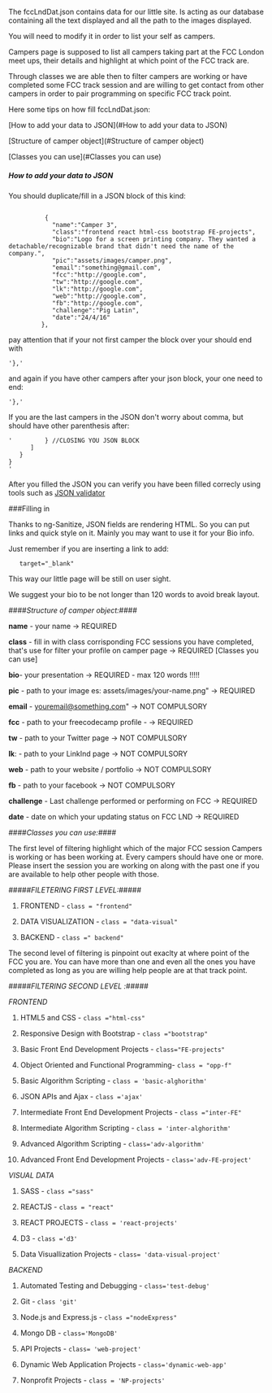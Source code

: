 The fccLndDat.json contains data for our little site. Is acting as our database containing all the text displayed and all the path to the images displayed.

You will need to modify it in order to list your self as campers.


Campers page is supposed to list all campers taking part at the FCC London meet ups, their details and highlight at which point of the FCC track are.

Through classes we are able then to filter campers are working or have completed some FCC track session and are willing to get contact from other campers in order to pair programming on specific FCC track point.

Here some tips on how fill fccLndDat.json:

[How to add your data to JSON](#How to add your data to JSON)

[Structure of camper object](#Structure of camper object)

[Classes you can use](#Classes you can use)




##### How to add your data to JSON


You should duplicate/fill in a JSON block of this kind:
```

          {
            "name":"Camper 3",
            "class":"frontend react html-css bootstrap FE-projects",
            "bio":"Logo for a screen printing company. They wanted a detachable/recognizable brand that didn't need the name of the company.",
            "pic":"assets/images/camper.png",
            "email":"something@gmail.com",
            "fcc":"http://google.com",
            "tw":"http://google.com",
            "lk":"http://google.com",
            "web":"http://google.com",
            "fb":"http://google.com",
            "challenge":"Pig Latin",
            "date":"24/4/16"
         },
```

pay attention that if your not first camper the block over your should end with

```
'},'
```

and again if you have other campers after your json block, your one need to end:

```
'},'
```

If you are the last campers in the JSON don't worry about comma, but should have other parenthesis after:

```
'         } //CLOSING YOU JSON BLOCK
      ]
   }
}
'
```
After you filled the JSON you can verify you have been filled correcly using tools such as [JSON validator](http://jsonlint.com/)

###Filling in

Thanks to ng-Sanitize, JSON fields are rendering HTML. So you can put links and quick style on it. Mainly you may want to use it for your Bio info.

Just remember if you are inserting a link to add:
 ```
    target="_blank"
 ```
 This way our little page will be still on user sight.
 
 We suggest your bio to be not longer than 120 words to avoid break layout. 


####*Structure of camper object:*####

**name** - your name -> REQUIRED

**class** - fill in with class corrisponding FCC sessions you have completed, that's use for filter your profile on camper page -> REQUIRED [Classes you can use]

**bio**- your presentation -> REQUIRED - max 120 words !!!!!

**pic** - path to your image es: assets/images/your-name.png" -> REQUIRED

**email** - youremail@something.com"   -> NOT COMPULSORY

**fcc**  -  path to your freecodecamp profile - -> REQUIRED

**tw** - path to your Twitter page -> NOT COMPULSORY

**lk**: - path to your LinkInd page -> NOT COMPULSORY

**web**  - path to your website / portfolio -> NOT COMPULSORY

**fb** - path to your facebook -> NOT COMPULSORY

**challenge** - Last  challenge performed or performing on FCC -> REQUIRED

**date** - date on which your updating status on FCC LND -> REQUIRED


####*Classes you can use:*####

The first level of filtering highlight which of the major FCC session Campers is working or has been working at. Every campers should have one or more. Please insert the session you are working on along with the past one if you are available to help other people with those.

#####*FILETERING FIRST LEVEL:*#####

1. FRONTEND -  `class = "frontend"`

2. DATA VISUALIZATION - `class = "data-visual"`

3. BACKEND - `class =" backend"`

The second level of filtering is pinpoint out exaclty at where point of the FCC you are. You can have more than one and even all the ones you have completed as long as you are willing help people are at that track point.

#####*FILTERING SECOND LEVEL :*#####

*FRONTEND*

1. HTML5 and CSS - `class ="html-css"`

2. Responsive Design with Bootstrap  - `class ="bootstrap"`

3. Basic Front End Development Projects - `class="FE-projects"`

4. Object Oriented and Functional Programming- `class = "opp-f"`

5. Basic Algorithm Scripting - `class = 'basic-alghorithm'`

6. JSON APIs and Ajax - `class ='ajax'`

7. Intermediate Front End Development Projects - `class ="inter-FE"`

8. Intermediate Algorithm Scripting - `class = 'inter-alghorithm'`

9. Advanced Algorithm Scripting - `class='adv-algorithm'`

10. Advanced Front End Development Projects - `class='adv-FE-project'`

*VISUAL DATA*

1. SASS - `class ="sass"`

2. REACTJS - `class = "react"`

3. REACT PROJECTS - `class = 'react-projects'`

4. D3 - `class ='d3'`

5. Data Visuallization Projects - `class= 'data-visual-project'`


*BACKEND*

1. Automated Testing and Debugging - `class='test-debug'`

2. Git - `class 'git'`

3. Node.js and Express.js - `class ="nodeExpress"`

4. Mongo DB - `class='MongoDB'`

5. API Projects - `class= 'web-project'`

6. Dynamic Web Application Projects - `class='dynamic-web-app'`

7. Nonprofit Projects - `class = 'NP-projects'`


